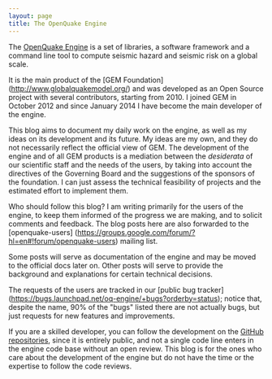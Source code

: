```yaml
---
layout: page
title: The OpenQuake Engine
---
```


The [OpenQuake Engine](http://www.globalquakemodel.org/openquake/about/engine/)
is a set of libraries, a software framework and a
command line tool to compute seismic hazard and seismic risk on a global scale.

It is the main product of the [GEM Foundation]
(http://www.globalquakemodel.org/) and was developed 
as an Open Source project with several contributors, starting from 2010.
I joined GEM in October 2012 and since January 2014 I have become
the main developer of the engine.

This blog aims to document my daily work on the engine, as well as my
ideas on its development and its future. My ideas are my own, and they
do not necessarily reflect the official view of GEM. The development
of the engine and of all GEM products is a mediation between the
*desiderata* of our scientific staff and the needs of the users,
by taking into account the directives of the Governing Board and the
suggestions of the sponsors of the foundation. I can just assess the
technical feasibility of projects and the estimated effort to
implement them.

Who should follow this blog? I am writing primarily for the users
of the engine, to keep them informed of the progress we are making,
and to solicit comments and feedback. The blog posts here are also
forwarded to the [openquake-users]
(https://groups.google.com/forum/?hl=en#!forum/openquake-users) mailing list.

Some posts will serve as documentation of the engine and may
be moved to the official docs later on. Other posts will serve to
provide the background and explanations for certain technical
decisions.

The requests of the users are tracked in our [public bug tracker]
(https://bugs.launchpad.net/oq-engine/+bugs?orderby=status); notice
that, despite the name, 90% of the "bugs" listed there are not actually bugs,
but just requests for new features and improvements.

If you are a skilled developer, you can follow the development on the
[GitHub repositories](https://github.com/gem/), since it is
entirely public, and not a single code line enters in the engine code base
without an open review. This blog is for the ones who care
about the development of the engine but do not have the time or the
expertise to follow the code reviews.
